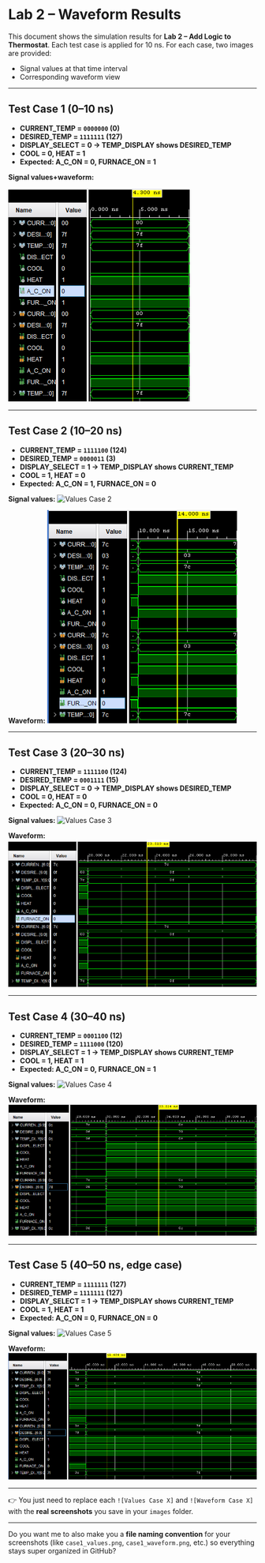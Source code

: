 # Lab 2 – Waveform Results

This document shows the simulation results for **Lab 2 – Add Logic to Thermostat**.
Each test case is applied for 10 ns. For each case, two images are provided:

* Signal values at that time interval
* Corresponding waveform view

---

## Test Case 1 (0–10 ns)

* **CURRENT_TEMP = `0000000` (0)**
* **DESIRED_TEMP = `1111111` (127)**
* **DISPLAY_SELECT = 0 → TEMP_DISPLAY shows DESIRED_TEMP**
* **COOL = 0, HEAT = 1**
* **Expected: A_C_ON = 0, FURNACE_ON = 1**

**Signal values+waveform:**

![Waveform Case 1](../images/case1_waveform.png)

---

## Test Case 2 (10–20 ns)

* **CURRENT_TEMP = `1111100` (124)**
* **DESIRED_TEMP = `0000011` (3)**
* **DISPLAY_SELECT = 1 → TEMP_DISPLAY shows CURRENT_TEMP**
* **COOL = 1, HEAT = 0**
* **Expected: A_C_ON = 1, FURNACE_ON = 0**

**Signal values:**
![Values Case 2](../images/case2_values.png)

**Waveform:**
![Waveform Case 2](../images/case2_waveform.png)

---

## Test Case 3 (20–30 ns)

* **CURRENT_TEMP = `1111100` (124)**
* **DESIRED_TEMP = `0001111` (15)**
* **DISPLAY_SELECT = 0 → TEMP_DISPLAY shows DESIRED_TEMP**
* **COOL = 0, HEAT = 0**
* **Expected: A_C_ON = 0, FURNACE_ON = 0**

**Signal values:**
![Values Case 3](../images/case3_values.png)

**Waveform:**
![Waveform Case 3](../images/case3_waveform.png)

---

## Test Case 4 (30–40 ns)

* **CURRENT_TEMP = `0001100` (12)**
* **DESIRED_TEMP = `1111000` (120)**
* **DISPLAY_SELECT = 1 → TEMP_DISPLAY shows CURRENT_TEMP**
* **COOL = 1, HEAT = 1**
* **Expected: A_C_ON = 0, FURNACE_ON = 1**

**Signal values:**
![Values Case 4](../images/case4_values.png)

**Waveform:**
![Waveform Case 4](../images/case4_waveform.png)

---

## Test Case 5 (40–50 ns, edge case)

* **CURRENT_TEMP = `1111111` (127)**
* **DESIRED_TEMP = `1111111` (127)**
* **DISPLAY_SELECT = 1 → TEMP_DISPLAY shows CURRENT_TEMP**
* **COOL = 1, HEAT = 1**
* **Expected: A_C_ON = 0, FURNACE_ON = 0**

**Signal values:**
![Values Case 5](../images/case5_values.png)

**Waveform:**
![Waveform Case 5](../images/case5_waveform.png)

---

👉 You just need to replace each `![Values Case X]` and `![Waveform Case X]` with the **real screenshots** you save in your `images` folder.

---

Do you want me to also make you a **file naming convention** for your screenshots (like `case1_values.png`, `case1_waveform.png`, etc.) so everything stays super organized in GitHub?
